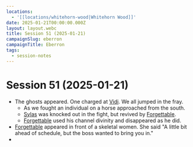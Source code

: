```yaml
---
locations:
  - '[[locations/whitehorn-wood|Whitehorn Wood]]'
date: 2025-01-21T00:00:00.000Z
layout: layout.webc
title: Session 51 (2025-01-21)
campaignSlug: eberron
campaignTitle: Eberron
tags:
  - session-notes
---
```

# Session 51 (2025-01-21)

- The ghosts appeared. One charged at [Vidi](pcs/vidi-veni.md). We all jumped in the fray.
	- As we fought an individual on a horse approached from the south.
	- [Sylas](npcs/sylas-of-tortilla.md) was knocked out in the fight, but revived by [Forgettable](pcs/forgettable.md).
	- [Forgettable](pcs/forgettable.md) used his channel divinity and disappeared as he did.
- [Forgettable](pcs/forgettable.md) appeared in front of a skeletal women. She said "A little bit ahead of schedule, but the boss wanted to bring you in."
- 
